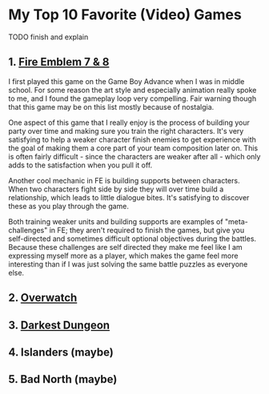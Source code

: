 # My Top 10 Favorite (Video) Games

TODO finish and explain

## 1. [Fire Emblem 7 & 8](https://en.wikipedia.org/wiki/Fire_Emblem_(video_game))

I first played this game on the Game Boy Advance when I was in middle school.
For some reason the art style and especially animation really spoke to me, and
I found the gameplay loop very compelling.  Fair warning though that this game
may be on this list mostly because of nostalgia.

One aspect of this game that I really enjoy is the process of building your
party over time and making sure you train the right characters.  It's very
satisfying to help a weaker character finish enemies to get experience with the
goal of making them a core part of your team composition later on.  This is
often fairly difficult - since the characters are weaker after all - which only
adds to the satisfaction when you pull it off.

Another cool mechanic in FE is building supports between characters.  When two
characters fight side by side they will over time build a relationship, which
leads to little dialogue bites.  It's satisfying to discover these as you play
through the game.

Both training weaker units and building supports are examples of
"meta-challenges" in FE; they aren't required to finish the games, but give you
self-directed and sometimes difficult optional objectives during the battles.
Because these challenges are self directed they make me feel like I am
expressing myself more as a player, which makes the game feel more interesting
than if I was just solving the same battle puzzles as everyone else.  


## 2. [Overwatch](https://en.wikipedia.org/wiki/Overwatch_(video_game))

## 3. [Darkest Dungeon](https://en.wikipedia.org/wiki/Darkest_Dungeon)

## 4. Islanders (maybe)

## 5. Bad North (maybe)
